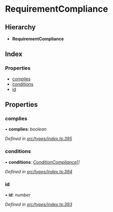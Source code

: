 # RequirementCompliance

## Hierarchy

* **RequirementCompliance**

## Index

### Properties

* [complies](requirementcompliance.md#complies)
* [conditions](requirementcompliance.md#conditions)
* [id](requirementcompliance.md#id)

## Properties

### complies

• **complies**: _boolean_

_Defined in_ [_src/types/index.ts:395_](https://github.com/PolymathNetwork/polymesh-sdk/blob/7362b318/src/types/index.ts#L395)

### conditions

• **conditions**: [_ConditionCompliance_](conditioncompliance.md)_\[\]_

_Defined in_ [_src/types/index.ts:394_](https://github.com/PolymathNetwork/polymesh-sdk/blob/7362b318/src/types/index.ts#L394)

### id

• **id**: _number_

_Defined in_ [_src/types/index.ts:393_](https://github.com/PolymathNetwork/polymesh-sdk/blob/7362b318/src/types/index.ts#L393)

